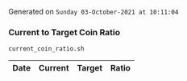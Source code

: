 Generated on `Sunday 03-October-2021 at 10:11:04`

### Current to Target Coin Ratio
`current_coin_ratio.sh`

Date|Current|Target|Ratio
---|---|---|---

